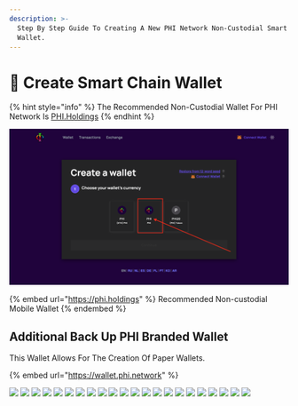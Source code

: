 ```yaml
---
description: >-
  Step By Step Guide To Creating A New PHI Network Non-Custodial Smart Chain
  Wallet.
---
```


# 🏦 Create Smart Chain Wallet

{% hint style="info" %}
The Recommended Non-Custodial Wallet For PHI Network Is [PHI.Holdings](https://phi.holdings)
{% endhint %}

![PHI.Holdings](<../../../.gitbook/assets/Screen Shot 2022-06-27 at 5.24.14 PM (1).png>)

{% embed url="https://phi.holdings" %}
Recommended Non-custodial Mobile Wallet
{% endembed %}

## Additional Back Up PHI Branded Wallet&#x20;

This Wallet Allows For The Creation Of Paper Wallets.

{% embed url="https://wallet.phi.network" %}

![](<../../../.gitbook/assets/IMG\_4870 2.jpg>) ![](../../../.gitbook/assets/IMG\_4871.jpg) ![](../../../.gitbook/assets/IMG\_4872.jpg) ![](../../../.gitbook/assets/IMG\_4873.jpg) ![](../../../.gitbook/assets/IMG\_4874.jpg) ![](../../../.gitbook/assets/IMG\_4875.jpg) ![](../../../.gitbook/assets/IMG\_4876.jpg) ![](../../../.gitbook/assets/IMG\_4877.jpg) ![](../../../.gitbook/assets/IMG\_4878.jpg) ![](../../../.gitbook/assets/IMG\_4879.jpg) ![](../../../.gitbook/assets/IMG\_4880.jpg) ![](../../../.gitbook/assets/IMG\_4881.jpg) ![](../../../.gitbook/assets/IMG\_4882.jpg) ![](../../../.gitbook/assets/IMG\_4883.jpg) ![](../../../.gitbook/assets/IMG\_4884.jpg) ![](../../../.gitbook/assets/IMG\_4885.jpg) ![](../../../.gitbook/assets/IMG\_4886.jpg) ![](../../../.gitbook/assets/IMG\_4887.jpg) ![](../../../.gitbook/assets/IMG\_4888.jpg) ![](../../../.gitbook/assets/IMG\_4889.jpg) ![](../../../.gitbook/assets/IMG\_4890.jpg) ![](../../../.gitbook/assets/IMG\_4891.jpg)
